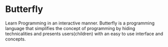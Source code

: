 # Butterfly
Learn Programming in an interactive manner. Butterfly is a programming language that simplifies the concept of programming by hiding technicalities and presents users(children) with an easy to use interface and concepts.
